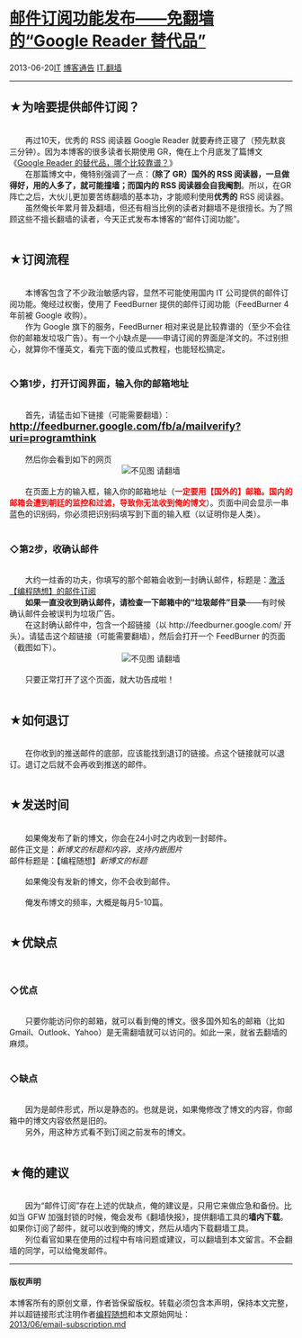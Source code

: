 <!DOCTYPE html>
<html xmlns="http://www.w3.org/1999/xhtml" xml:lang="zh-CN">
<head>
<meta http-equiv="Content-Type" content="text/html; charset=utf-8" />
<meta name="generator" content="Python script by program.think@gmail.com" />
<meta name="provider" content="program-think.blogspot.com" />
<link type="text/css" rel="stylesheet" href="../../css/program-think.css" />
<title>邮件订阅功能发布——免翻墙的“Google Reader 替代品” - 编程随想的博客</title>
</head>
<body>
<div id="main" style="width:100%;">
<h1><a href="../../index.md" title="回到首页">邮件订阅功能发布——免翻墙的“Google Reader 替代品”</a></h1>
<div class="post-info"><span class="date-header">2013-06-20</span><a href="../../tags/IT.md" class="tag">IT</a> <a href="../../tags/E58D9AE5AEA2E9809AE5918A.md" class="tag">博客通告</a> <a href="../../tags/IT.E7BFBBE5A299.md" class="tag">IT.翻墙</a> </div>
<hr>
<div class="post">
<h2>★为啥要提供邮件订阅？</h2><br />&#12288;&#12288;再过10天，优秀的 RSS 阅读器 Google Reader 就要寿终正寝了（预先默哀三分钟）。因为本博客的很多读者长期使用 GR，俺在上个月底发了篇博文《<a href="../../2013/05/google-reader-replacement.md">Google Reader 的替代品，哪个比较靠谱？</a>》<br />&#12288;&#12288;在那篇博文中，俺特别强调了一点：<b>（除了 GR）国外的 RSS 阅读器，一旦做得好，用的人多了，就可能撞墙；而国内的 RSS 阅读器会自我阉割</b>。所以，在GR 阵亡之后，大伙儿更加要苦练翻墙的基本功，才能顺利使用<b>优秀的</b> RSS 阅读器。<br />&#12288;&#12288;虽然俺长年累月普及翻墙，但还有相当比例的读者对翻墙不是很擅长。为了照顾这些不擅长翻墙的读者，今天正式发布本博客的“邮件订阅功能”。<a name='more'></a><!--program-think--><br /><br /><h2>★订阅流程</h2><br />&#12288;&#12288;本博客包含了不少政治敏感内容，显然不可能使用国内 IT 公司提供的邮件订阅功能。俺经过权衡，使用了 FeedBurner 提供的邮件订阅功能（FeedBurner 4年前被 Google 收购）。<br />&#12288;&#12288;作为 Google 旗下的服务，FeedBurner 相对来说是比较靠谱的（至少不会往你的邮箱发垃圾广告）。有一个小缺点是——申请订阅的界面是洋文的。不过别担心，就算你不懂英文，看完下面的傻瓜式教程，也能轻松搞定。<br /><br /><h3>◇第1步，打开订阅界面，输入你的邮箱地址</h3><br />&#12288;&#12288;首先，请猛击如下链接（可能需要翻墙）：<br /><font size="4"><b><a href="http://feedburner.google.com/fb/a/mailverify?uri=programthink" target="_blank" rel="nofollow">http://feedburner.google.com/fb/a/mailverify?uri=programthink</a></b></font><br /><br />&#12288;&#12288;然后你会看到如下的网页<br /><center><img src="../../images/2013/06/t3IbHCl36VepDNXfSYlSKtVQaSTi4S8za5QUBFqxNnehJ4-d9Bejb7smHxMDAihUas96yEMs1pw0zx4q0TFUJfXd7NgLcPnrJan6i376XOkW_TUlq-jEpp9BGjc" alt="不见图 请翻墙"></center><br />&#12288;&#12288;在页面上方的输入框，输入你的邮箱地址（<span style="color:red;font-weight:bold;">一定要用【国外的】邮箱。国内的邮箱会遭到朝廷的监控和过滤，导致你无法收到俺的博文</span>）。页面中间会显示一串蓝色的识别码，你必须把识别码填写到下面的输入框（以证明你是人类）。<br /><br /><h3>◇第2步，收确认邮件</h3><br />&#12288;&#12288;大约一炷香的功夫，你填写的那个邮箱会收到一封确认邮件，标题是：<u>激活【编程随想】的邮件订阅</u><br />&#12288;&#12288;<b>如果一直没收到确认邮件，请检查一下邮箱中的“垃圾邮件”目录</b>——有时候确认邮件会被误判为垃圾广告。<br />&#12288;&#12288;在这封确认邮件中，包含一个超链接（以 http://feedburner.google.com/ 开头）。请猛击这个超链接（可能需要翻墙），然后会打开一个 FeedBurner 的页面（截图如下）。<br /><center><img src="../../images/2013/06/QRlKICjHvj50TkoGHtJR-2bkvX0fe7pZIC3KV2hl92vIUROmc-qAGpwB1o5GaYgL72bJWKaVrD0KcCyqZQWOpynO5jwrQpmDggFBiQS0P7MV-NGn0dFqp9LXOVA" alt="不见图 请翻墙"></center><br />&#12288;&#12288;只要正常打开了这个页面，就大功告成啦！<br /><br /><h2>★如何退订</h2><br />&#12288;&#12288;在你收到的推送邮件的底部，应该能找到退订的链接。点这个链接就可以退订。退订之后就不会再收到推送的邮件。<br /><br /><h2>★发送时间</h2><br />&#12288;&#12288;如果俺发布了新的博文，你会在24小时之内收到一封邮件。<br />邮件正文是：<i>新博文的标题和内容，支持内嵌图片</i><br />邮件标题是：【编程随想】<i>新博文的标题</i><br /><br />&#12288;&#12288;如果俺没有发新的博文，你不会收到邮件。<br /><br />&#12288;&#12288;俺发布博文的频率，大概是每月5-10篇。<br /><br /><h2>★优缺点</h2><br /><h3>◇优点</h3><br />&#12288;&#12288;只要你能访问你的邮箱，就可以看到俺的博文。很多国外知名的邮箱（比如 Gmail、Outlook、Yahoo）是无需翻墙就可以访问的。如此一来，就省去翻墙的麻烦。<br /><br /><h3>◇缺点</h3><br />&#12288;&#12288;因为是邮件形式，所以是静态的。也就是说，如果俺修改了博文的内容，你邮箱中的博文内容依然是旧的。<br />&#12288;&#12288;另外，用这种方式看不到订阅之前发布的博文。<br /><br /><h2>★俺的建议</h2><br />&#12288;&#12288;因为“邮件订阅”存在上述的优缺点，俺的建议是，只用它来做应急和备份。比如当 GFW 加强封锁的时候，俺会发布《翻墙快报》，提供翻墙工具的<b>墙内下载</b>。如果你订阅了邮件，就可以收到俺的博文，然后从墙内下载翻墙工具。<br />&#12288;&#12288;列位看官如果在使用的过程中有啥问题或建议，可以翻墙到本文留言。不会翻墙的同学，可以给俺发邮件。<br /><div class="blogger-post-footer">
</div>
<hr>
<div class="copyright">
<h4>版权声明</h4>
本博客所有的原创文章，作者皆保留版权。转载必须包含本声明，保持本文完整，并以超链接形式注明作者<a href="mailto:program.think@gmail.com">编程随想</a>和本文原始网址：<br>
<a href="2013/06/email-subscription.md">2013/06/email-subscription.md</a>
</div>
</div>
</body>
</html>

